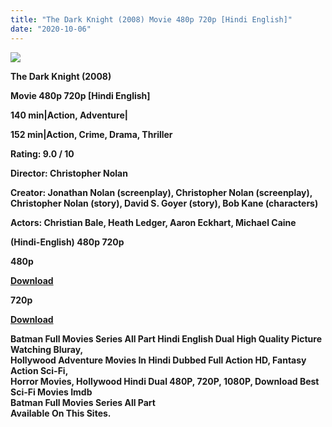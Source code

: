 ```yaml
---
title: "The Dark Knight (2008) Movie 480p 720p [Hindi English]"
date: "2020-10-06"
---
```


[**![](https://1.bp.blogspot.com/-zVhMMPx00Q8/X0TbabsFIYI/AAAAAAAAEmw/82HWeKD1W1o-aN6V-7VJqM0VAgsnifpjACLcBGAsYHQ/s1600/images{2deb609f52c527dc8b4fbab26c6d0bae2964b23de7178cabf97238dc1868ff55}252860{2deb609f52c527dc8b4fbab26c6d0bae2964b23de7178cabf97238dc1868ff55}2529.webp)**](https://1.bp.blogspot.com/-zVhMMPx00Q8/X0TbabsFIYI/AAAAAAAAEmw/82HWeKD1W1o-aN6V-7VJqM0VAgsnifpjACLcBGAsYHQ/s1600/images{2deb609f52c527dc8b4fbab26c6d0bae2964b23de7178cabf97238dc1868ff55}252860{2deb609f52c527dc8b4fbab26c6d0bae2964b23de7178cabf97238dc1868ff55}2529.webp)

**The Dark Knight (2008)**

**Movie 480p 720p \[Hindi English\]**

**140 min|Action, Adventure|**

**152 min|Action, Crime, Drama, Thriller**

**Rating: 9.0 / 10** 

**Director: Christopher Nolan**

**Creator: Jonathan Nolan (screenplay), Christopher Nolan (screenplay), Christopher Nolan (story), David S. Goyer (story), Bob Kane (characters)**

**Actors: Christian Bale, Heath Ledger, Aaron Eckhart, Michael Caine**

 **(Hindi-English) 480p 720p** 

**480p**

**[Download](https://myglinks.xyz/796)** 

**720p**

**[Download](https://myglinks.xyz/797)**   

 **Batman Full Movies Series All Part Hindi English Dual High Quality Picture Watching Bluray,**  
 **Hollywood Adventure Movies In Hindi Dubbed Full Action HD, Fantasy Action Sci-Fi,**  
**Horror Movies, Hollywood Hindi Dual 480P, 720P, 1080P, Download Best Sci-Fi Movies Imdb**   
**Batman Full Movies Series All Part**  
**Available On This Sites.**
